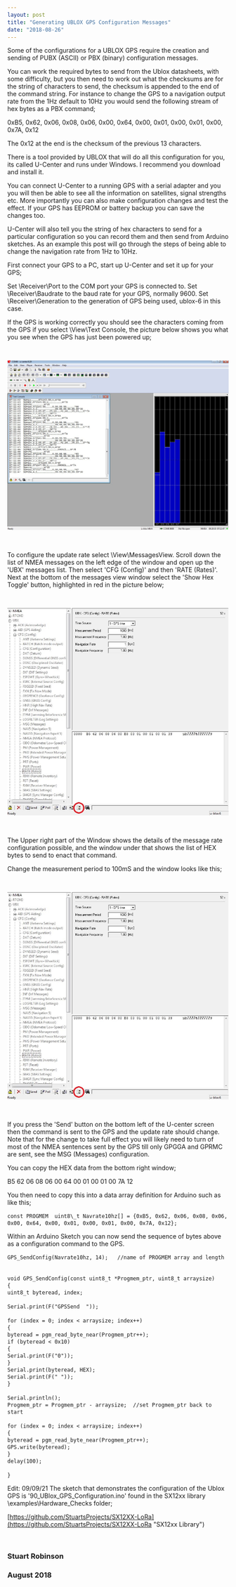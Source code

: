 ```yaml
---
layout: post
title: "Generating UBLOX GPS Configuration Messages"
date: "2018-08-26"
---
```


Some of the configurations for a UBLOX GPS require the creation and sending of PUBX (ASCII) or PBX (binary) configuration messages. 

You can work the required bytes to send from the Ublox datasheets, with some difficulty, but you then need to work out what the checksums are for the string of characters to send, the checksum is appended to the end of the command string.  For instance to change the GPS to a navigation output rate from the 1Hz default to 10Hz  you would send the following stream of hex bytes as a PBX command;

0xB5, 0x62, 0x06, 0x08, 0x06, 0x00, 0x64, 0x00, 0x01, 0x00, 0x01, 0x00, 0x7A, 0x12

The 0x12 at the end is the checksum of the previous 13 characters. 

There is a tool provided by UBLOX that will do all this configuration for you, its called U-Center and runs under Windows. I recommend you download and install it.

You can connect U-Center to a running GPS with a serial adapter and you you will then be able to see all the information on satellites, signal strengths etc. More importantly you can also make configuration changes and test the effect. If your GPS has EEPROM or battery backup you can save the changes too. 

U-Center will also tell you the string of hex characters to send for a particular configuration so you can record them and then send from Arduino sketches. As an example this post will go through the steps of being able to change the navigation rate from 1Hz to 10Hz.

First connect your GPS to a PC, start up U-Center and set it up for your GPS;

Set \Receiver\Port to the COM port your GPS is connected to.
Set \Receiver\Baudrate to the baud rate for your GPS, normally 9600.
Set \Receiver\Generation to the generation of GPS being used, ublox-6 in this case. 

If the GPS is working correctly you should see the characters coming from the GPS if you select \View\Text Console, the picture below shows you what you see when the GPS has just been powered up;

<br>

![](/images/Ucenter1.jpg)

<br>

To configure the update rate select \View\MessagesView. Scroll down the list of NMEA messages on the left edge of the window and open up the 'UBX' messages list. Then select 'CFG (Config)' and then 'RATE (Rates)'. Next at the bottom of the messages view window select the 'Show Hex Toggle' button, highlighted in red in the picture below;

<br>

![](/images/Ucenter2.jpg)

<br>

The Upper right part of the Window shows the details of the message rate configuration possible, and the window under that shows the list of HEX bytes to send to enact that command. 

Change the measurement period to 100mS and the window looks like this;

<br>

![](/images/Ucenter2.jpg)

<br>

If you press the 'Send' button on the bottom left of the U-center screen then the command is sent to the GPS and the update rate should change. Note that for the change to take full effect you will likely need to turn of most of the NMEA sentences sent by the GPS till only GPGGA and GPRMC are sent, see the MSG (Messages) configuration.

You can copy the HEX data from the bottom right window;

B5 62 06 08 06 00 64 00 01 00 01 00 7A 12

You then need to copy this into a data array definition for Arduino such as like this;

	const PROGMEM  uint8\_t Navrate10hz[] = {0xB5, 0x62, 0x06, 0x08, 0x06, 0x00, 0x64, 0x00, 0x01, 0x00, 0x01, 0x00, 0x7A, 0x12};

Within an Arduino Sketch you can now send the sequence of bytes above as a configuration command to the GPS. 


	GPS_SendConfig(Navrate10hz, 14);   //name of PROGMEM array and length


	void GPS_SendConfig(const uint8_t *Progmem_ptr, uint8_t arraysize)
	{
	uint8_t byteread, index;
	
	Serial.print(F("GPSSend  "));

	for (index = 0; index < arraysize; index++)
  	{
	byteread = pgm_read_byte_near(Progmem_ptr++);
	if (byteread < 0x10)
	{
	Serial.print(F("0"));
	}
	Serial.print(byteread, HEX);
	Serial.print(F(" "));
  	}

	Serial.println();
	Progmem_ptr = Progmem_ptr - arraysize;  //set Progmem_ptr back to start

	for (index = 0; index < arraysize; index++)
  	{
	byteread = pgm_read_byte_near(Progmem_ptr++);
	GPS.write(byteread);
	}
	delay(100);

	}


Edit: 09/09/21 
The sketch that demonstrates the configuration of the Ublox GPS is '90\_UBlox\_GPS\_Configuration.ino' found in the SX12xx library \examples\Hardware_Checks folder;

[https://github.com/StuartsProjects/SX12XX-LoRa](https://github.com/StuartsProjects/SX12XX-LoRa "SX12xx Library")

<br>


### Stuart Robinson
### August 2018